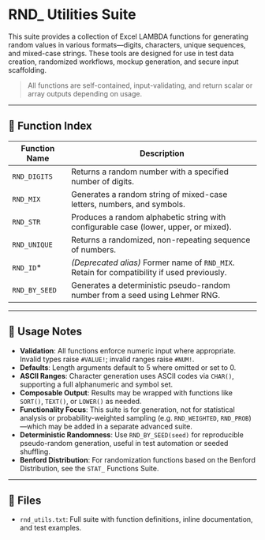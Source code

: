 # RND_ Utilities Suite

This suite provides a collection of Excel LAMBDA functions for generating random values in various formats—digits, characters, unique sequences, and mixed-case strings. These tools are designed for use in test data creation, randomized workflows, mockup generation, and secure input scaffolding.

> All functions are self-contained, input-validating, and return scalar or array outputs depending on usage.

---

## 🎲 Function Index

| Function Name   | Description |
|-----------------|-------------|
| `RND_DIGITS`    | Returns a random number with a specified number of digits. |
| `RND_MIX`       | Generates a random string of mixed-case letters, numbers, and symbols. |
| `RND_STR`       | Produces a random alphabetic string with configurable case (lower, upper, or mixed). |
| `RND_UNIQUE`    | Returns a randomized, non-repeating sequence of numbers. |
| `RND_ID`*       | *(Deprecated alias)* Former name of `RND_MIX`. Retain for compatibility if used previously. |
| `RND_BY_SEED`     | Generates a deterministic pseudo-random number from a seed using Lehmer RNG. |


---

## 📘 Usage Notes

- **Validation**: All functions enforce numeric input where appropriate. Invalid types raise `#VALUE!`; invalid ranges raise `#NUM!`.
- **Defaults**: Length arguments default to 5 where omitted or set to 0.
- **ASCII Ranges**: Character generation uses ASCII codes via `CHAR()`, supporting a full alphanumeric and symbol set.
- **Composable Output**: Results may be wrapped with functions like `SORT()`, `TEXT()`, or `LOWER()` as needed.
- **Functionality Focus**: This suite is for generation, not for statistical analysis or probability-weighted sampling (e.g. `RND_WEIGHTED`, `RND_PROB`)—which may be added in a separate advanced suite.
- **Deterministic Randomness**: Use `RND_BY_SEED(seed)` for reproducible pseudo-random generation, useful in test automation or seeded shuffling.
- **Benford Distribution**: For randomization functions based on the Benford Distribution, see the `STAT_` Functions Suite.


---

## 📂 Files

- `rnd_utils.txt`: Full suite with function definitions, inline documentation, and test examples.
